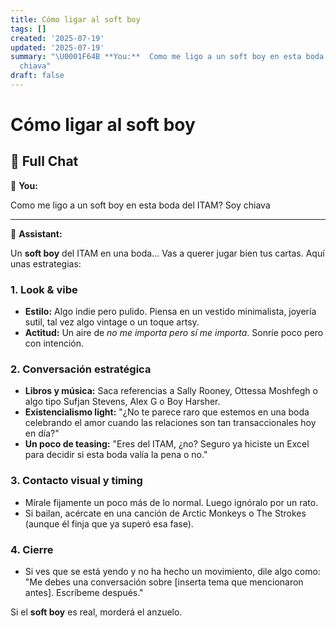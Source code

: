 ```yaml
---
title: Cómo ligar al soft boy
tags: []
created: '2025-07-19'
updated: '2025-07-19'
summary: "\U0001F64B **You:**  Como me ligo a un soft boy en esta boda del ITAM? Soy
  chiava"
draft: false
---
```


# Cómo ligar al soft boy

## 🧠 Full Chat

🙋 **You:**

Como me ligo a un soft boy en esta boda del ITAM? Soy chiava

---

🤖 **Assistant:**

Un **soft boy** del ITAM en una boda... Vas a querer jugar bien tus cartas. Aquí unas estrategias:  

### 1. **Look & vibe**  
- **Estilo:** Algo indie pero pulido. Piensa en un vestido minimalista, joyería sutil, tal vez algo vintage o un toque artsy.  
- **Actitud:** Un aire de *no me importa pero sí me importa*. Sonríe poco pero con intención.  

### 2. **Conversación estratégica**  
- **Libros y música:** Saca referencias a Sally Rooney, Ottessa Moshfegh o algo tipo Sufjan Stevens, Alex G o Boy Harsher.  
- **Existencialismo light:** "¿No te parece raro que estemos en una boda celebrando el amor cuando las relaciones son tan transaccionales hoy en día?"  
- **Un poco de teasing:** "Eres del ITAM, ¿no? Seguro ya hiciste un Excel para decidir si esta boda valía la pena o no."  

### 3. **Contacto visual y timing**  
- Mírale fijamente un poco más de lo normal. Luego ignóralo por un rato.  
- Si bailan, acércate en una canción de Arctic Monkeys o The Strokes (aunque él finja que ya superó esa fase).  

### 4. **Cierre**  
- Si ves que se está yendo y no ha hecho un movimiento, dile algo como: "Me debes una conversación sobre [inserta tema que mencionaron antes]. Escríbeme después."  

Si el **soft boy** es real, morderá el anzuelo.